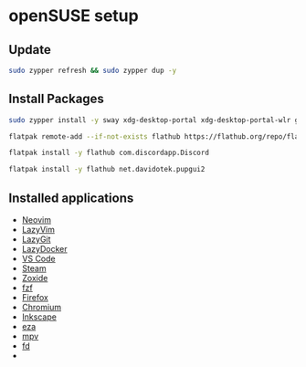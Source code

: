 # openSUSE setup
## Update
```sh
sudo zypper refresh && sudo zypper dup -y
```

## Install Packages

```sh
sudo zypper install -y sway xdg-desktop-portal xdg-desktop-portal-wlr grim slurp wf-recorder swappy wl-clipboard pipewire pipewire-alsa pipewire-pulseaudio pipewire-jack wireplumber mako cliphist brightnessctl playerctl wofi waybar swayidle swaylock-effects wlogout noto-fonts noto-fonts-cjk noto-fonts-emoji fira-code-fonts nerd-fonts git-lfs lazygit gh zoxide fzf inkscape neofetch btop rsync tailscale mpv ripgrep eza fd curl wget docker docker-compose lazydocker neovim vscode steam firefox chromium impala fastfetch krita localsend libreoffice obs-studio gamemode lutris flatpak rustup kitty thunar thunar-plugins gvfs tumbler network-manager-applet blueman kanshi gcc python python-pip gamescope
```

```sh
flatpak remote-add --if-not-exists flathub https://flathub.org/repo/flathub.flatpakrepo
```

```sh
flatpak install -y flathub com.discordapp.Discord
```

```sh
flatpak install -y flathub net.davidotek.pupgui2 
```

## Installed applications
- [Neovim](https://neovim.io/)
- [LazyVim](https://www.lazyvim.org/)
- [LazyGit](https://github.com/jesseduffield/lazygit)
- [LazyDocker](https://github.com/jesseduffield/lazydocker)
- [VS Code](https://code.visualstudio.com)
- [Steam](https://en.opensuse.org/Steam)
- [Zoxide](https://github.com/ajeetdsouza/zoxide)
- [fzf](https://junegunn.github.io/fzf/)
- [Firefox](https://www.mozilla.org/en-US/firefox)
- [Chromium](https://www.chromium.org/)
- [Inkscape](https://inkscape.org/)
- [eza](https://github.com/eza-community/eza)
- [mpv](https://mpv.io/)
- [fd](https://github.com/sharkdp/fd)
- 
